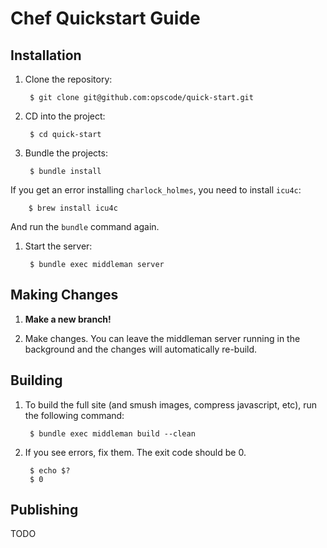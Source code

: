 Chef Quickstart Guide
=====================

Installation
------------
1. Clone the repository:

        $ git clone git@github.com:opscode/quick-start.git

1. CD into the project:

        $ cd quick-start

1. Bundle the projects:

        $ bundle install

  If you get an error installing `charlock_holmes`, you need to install `icu4c`:

        $ brew install icu4c

  And run the `bundle` command again.

1. Start the server:

        $ bundle exec middleman server


Making Changes
--------------
1. **Make a new branch!**

1. Make changes. You can leave the middleman server running in the background and the changes will automatically re-build.


Building
--------
1. To build the full site (and smush images, compress javascript, etc), run the following command:

        $ bundle exec middleman build --clean

1. If you see errors, fix them. The exit code should be 0.

        $ echo $?
        $ 0


Publishing
----------
TODO
